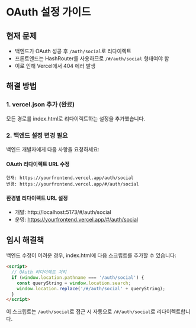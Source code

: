 # OAuth 설정 가이드

## 현재 문제
- 백엔드가 OAuth 성공 후 `/auth/social`로 리다이렉트
- 프론트엔드는 HashRouter를 사용하므로 `/#/auth/social` 형태여야 함
- 이로 인해 Vercel에서 404 에러 발생

## 해결 방법

### 1. vercel.json 추가 (완료)
모든 경로를 index.html로 리다이렉트하는 설정을 추가했습니다.

### 2. 백엔드 설정 변경 필요
백엔드 개발자에게 다음 사항을 요청하세요:

#### OAuth 리다이렉트 URL 수정
```
현재: https://yourfrontend.vercel.app/auth/social
변경: https://yourfrontend.vercel.app/#/auth/social
```

#### 환경별 리다이렉트 URL 설정
- 개발: http://localhost:5173/#/auth/social
- 운영: https://yourfrontend.vercel.app/#/auth/social

## 임시 해결책
백엔드 수정이 어려운 경우, index.html에 다음 스크립트를 추가할 수 있습니다:

```html
<script>
  // OAuth 리다이렉트 처리
  if (window.location.pathname === '/auth/social') {
    const queryString = window.location.search;
    window.location.replace('/#/auth/social' + queryString);
  }
</script>
```

이 스크립트는 `/auth/social`로 접근 시 자동으로 `/#/auth/social`로 리다이렉트합니다.